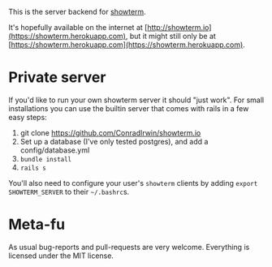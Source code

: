 This is the server backend for [showterm](https://github.com/ConradIrwin/showterm).

It's hopefully available on the internet at
[http://showterm.io](https://showterm.herokuapp.com), but it might still only be at
[https://showterm.herokuapp.com](https://showterm.herokuapp.com).

Private server
==============

If you'd like to run your own showterm server it should "just work". For small
installations you can use the builtin server that comes with rails in a few easy steps:

1. git clone https://github.com/ConradIrwin/showterm.io
2. Set up a database (I've only tested postgres), and add a config/database.yml
3. `bundle install`
4. `rails s`

You'll also need to configure your user's `showterm` clients by adding `export SHOWTERM_SERVER`
to their `~/.bashrc`s.

Meta-fu
=======
As usual bug-reports and pull-requests are very welcome. Everything is licensed under the
MIT license.

